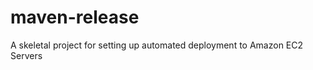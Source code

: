 maven-release
=============

A skeletal project for setting up automated deployment to Amazon EC2 Servers